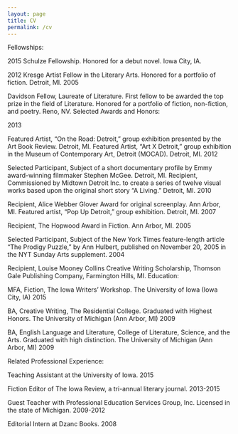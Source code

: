 ```yaml
---
layout: page
title: CV
permalink: /cv
---
```


Fellowships:

2015              Schulze Fellowship. Honored for a debut novel. Iowa City, IA.

2012
Kresge Artist Fellow in the Literary Arts. Honored for a portfolio of fiction. Detroit, MI.
2005

Davidson Fellow, Laureate of Literature. First fellow to be awarded the top prize in the field of Literature. Honored for a portfolio of fiction, non-fiction, and poetry. Reno, NV.
Selected Awards and Honors:

2013

Featured Artist, “On the Road: Detroit,” group exhibition presented by the Art Book Review. Detroit, MI.
Featured Artist, “Art X Detroit,” group exhibition in the Museum of Contemporary Art, Detroit (MOCAD).  Detroit, MI.
2012

Selected Participant, Subject of a short documentary profile by Emmy award-winning filmmaker Stephen McGee. Detroit, MI.
Recipient, Commissioned by Midtown Detroit Inc. to create a series of twelve visual works based upon the original short story “A Living.” Detroit, MI.
2010

Recipient, Alice Webber Glover Award for original screenplay. Ann Arbor, MI.
Featured artist, “Pop Up Detroit,” group exhibition. Detroit, MI.
2007

Recipient, The Hopwood Award in Fiction. Ann Arbor, MI.
2005

Selected Participant, Subject of the New York Times feature-length article “The Prodigy Puzzle,” by Ann Hulbert,  published on November 20, 2005 in the NYT Sunday Arts supplement.
2004

Recipient, Louise Mooney Collins Creative Writing Scholarship, Thomson Gale Publishing Company, Farmington Hills, MI.
Education:

MFA, Fiction, The Iowa Writers’ Workshop. The University of Iowa (Iowa City, IA) 2015

BA, Creative Writing, The Residential College. Graduated with Highest Honors. The University of Michigan (Ann Arbor, MI) 2009

BA, English Language and Literature, College of Literature, Science, and the Arts. Graduated with high distinction. The University of Michigan (Ann Arbor, MI) 2009

Related Professional Experience:

Teaching Assistant at the University of Iowa. 2015

Fiction Editor of The Iowa Review, a tri-annual literary journal. 2013-2015

Guest Teacher with Professional Education Services Group, Inc. Licensed in the state of Michigan. 2009-2012

Editorial Intern at Dzanc Books. 2008
